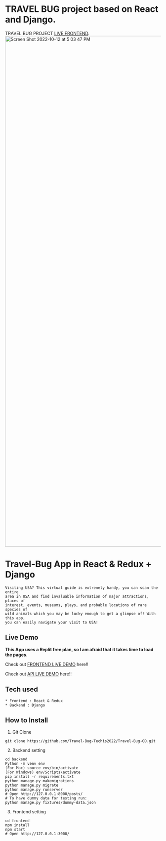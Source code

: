 # TRAVEL BUG project based on React and Django.

TRAVEL BUG PROJECT [LIVE FRONTEND](https://travelbug-frontend.olufunsojoyce.repl.co/).
<img width="1653" alt="Screen Shot 2022-10-12 at 5 03 47 PM" src="https://user-images.githubusercontent.com/106774470/195456496-778a3def-27ec-44db-bbfb-33deffbe270f.png">


# Travel-Bug App in React & Redux + Django

```
Visiting USA? This virtual guide is extremely handy, you can scan the entire
area in USA and find invaluable information of major attractions, places of 
interest, events, museums, plays, and probable locations of rare species of 
wild animals which you may be lucky enough to get a glimpse of! With this app,
you can easily navigate your visit to USA!
```

## Live Demo

**This App uses a Replit free plan, so I am afraid that it takes time to load the pages.**

Check out [FRONTEND LIVE DEMO](https://travel-bug-techis-frontend.herokuapp.com/) here!!

Check out [API LIVE DEMO](https://travel-bug-techis-backend.herokuapp.com/) here!!

## Tech used

```
* Frontend : React & Redux
* Backend : Django
```

## How to Install

1. Git Clone

```
git clone https://github.com/Travel-Bug-Techis2022/Travel-Bug-GD.git
```

2. Backend setting

```
cd backend
Python -m venv env
(For Mac) source env/bin/activate
(For Windows) env/Scripts\activate
pip install -r requirements.txt
python manage.py makemigrations
python manage.py migrate
python manage.py runserver
# Open http://127.0.0.1:8000/posts/
# To have dummy data for testing run:
python manage.py fixtures/dummy-data.json
```

3. Frontend setting

```
cd frontend
npm install
npm start
# Open http://127.0.0.1:3000/
```

